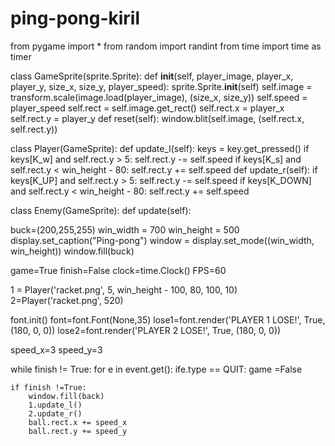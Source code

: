 # ping-pong-kiril
from pygame import *
from random import randint
from time import time as timer

class GameSprite(sprite.Sprite):
   def __init__(self, player_image, player_x, player_y, size_x, size_y, player_speed):
       sprite.Sprite.__init__(self)
       self.image = transform.scale(image.load(player_image), (size_x, size_y))
       self.speed = player_speed
       self.rect = self.image.get_rect()
       self.rect.x = player_x
       self.rect.y = player_y
   def reset(self):
       window.blit(self.image, (self.rect.x, self.rect.y))
       
class Player(GameSprite):
   def update_l(self):
       keys = key.get_pressed()
       if keys[K_w] and self.rect.y > 5:
           self.rect.y -= self.speed
       if keys[K_s] and self.rect.y < win_height - 80:
           self.rect.y += self.speed
   def update_r(self):
       if keys[K_UP] and self.rect.y > 5:
           self.rect.y -= self.speed
       if keys[K_DOWN] and self.rect.y < win_height - 80:
           self.rect.y += self.speed
   
class Enemy(GameSprite):
   def update(self):

buck=(200,255,255)
win_width = 700
win_height = 500
display.set_caption("Ping-pong")
window = display.set_mode((win_width, win_height))
window.fill(buck)

game=True
finish=False
clock=time.Clock()
FPS=60

1 = Player('racket.png', 5, win_height - 100, 80, 100, 10)
2=Player('racket.png', 520)

font.init()
font=font.Font(None,35)
lose1=font.render('PLAYER 1 LOSE!', True, (180, 0, 0))
lose2=font.render('PLAYER 2 LOSE!', True, (180, 0, 0))

speed_x=3
speed_y=3

while finish != True:
    for e in event.get():
        ife.type == QUIT:
        game =False

    if finish !=True:
        window.fill(back)
        1.update_l()
        2.update_r()
        ball.rect.x += speed_x
        ball.rect.y += speed_y
